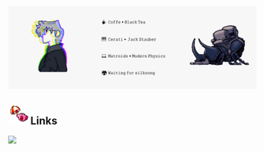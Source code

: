 <div align="center">
<img max-width="1500" src="https://github.com/BySeru/BySeru/blob/main/BySeru/A%20Header%20By%20Seru.gif"/>
</div>

## <img height="40" src="https://github.com/BySeru/BySeru/blob/main/BySeru/kirby.gif"/> Links
[![](https://img.shields.io/twitch/status/by_seru?style=social)](https://www.twitch.tv/by_seru)

